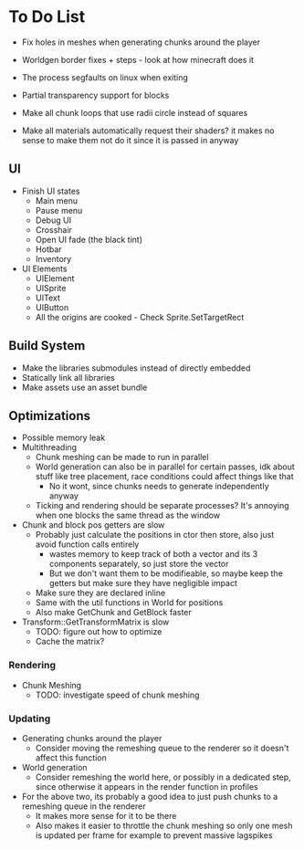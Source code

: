 # To Do List

- Fix holes in meshes when generating chunks around the player
- Worldgen border fixes + steps - look at how minecraft does it
- The process segfaults on linux when exiting

- Partial transparency support for blocks
- Make all chunk loops that use radii circle instead of squares
- Make all materials automatically request their shaders? it makes no sense to make them not do it since it is passed in anyway

## UI

- Finish UI states
    - Main menu
    - Pause menu
    - Debug UI
    - Crosshair
    - Open UI fade (the black tint)
    - Hotbar
    - Inventory
- UI Elements
    - UIElement
    - UISprite
    - UIText
    - UIButton
    - All the origins are cooked - Check Sprite.SetTargetRect

## Build System

- Make the libraries submodules instead of directly embedded
- Statically link all libraries
- Make assets use an asset bundle

## Optimizations

- Possible memory leak
- Multithreading
    - Chunk meshing can be made to run in parallel
    - World generation can also be in parallel for certain passes, idk about stuff like tree placement, race conditions could affect things like that
        - No it wont, since chunks needs to generate independently anyway
    - Ticking and rendering should be separate processes? It's annoying when one blocks the same thread as the window
- Chunk and block pos getters are slow
    - Probably just calculate the positions in ctor then store, also just avoid function calls entirely
        - wastes memory to keep track of both a vector and its 3 components separately, so just store the vector
        - But we don't want them to be modifieable, so maybe keep the getters but make sure they have negligible impact
    - Make sure they are declared inline
    - Same with the util functions in World for positions
    - Also make GetChunk and GetBlock faster
- Transform::GetTransformMatrix is slow
    - TODO: figure out how to optimize
    - Cache the matrix?

### Rendering

- Chunk Meshing
    - TODO: investigate speed of chunk meshing

### Updating

- Generating chunks around the player
    - Consider moving the remeshing queue to the renderer so it doesn't affect this function
- World generation
    - Consider remeshing the world here, or possibly in a dedicated step, since otherwise it appears in the render function in profiles
- For the above two, its probably a good idea to just push chunks to a remeshing queue in the renderer
    - It makes more sense for it to be there
    - Also makes it easier to throttle the chunk meshing so only one mesh is updated per frame for example to prevent massive lagspikes

